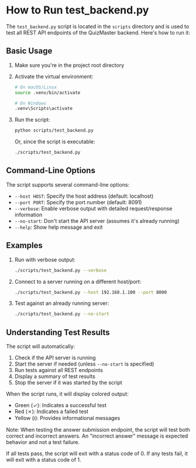 # How to Run test_backend.py

The `test_backend.py` script is located in the `scripts` directory and is used to test all REST API endpoints of the QuizMaster backend. Here's how to run it:

## Basic Usage

1. Make sure you're in the project root directory
2. Activate the virtual environment:
   ```bash
   # On macOS/Linux
   source .venv/bin/activate
   
   # On Windows
   .venv\Scripts\activate
   ```
3. Run the script:
   ```bash
   python scripts/test_backend.py
   ```
   
   Or, since the script is executable:
   ```bash
   ./scripts/test_backend.py
   ```

## Command-Line Options

The script supports several command-line options:

- `--host HOST`: Specify the host address (default: localhost)
- `--port PORT`: Specify the port number (default: 8091)
- `--verbose`: Enable verbose output with detailed request/response information
- `--no-start`: Don't start the API server (assumes it's already running)
- `--help`: Show help message and exit

## Examples

1. Run with verbose output:
   ```bash
   ./scripts/test_backend.py --verbose
   ```

2. Connect to a server running on a different host/port:
   ```bash
   ./scripts/test_backend.py --host 192.168.1.100 --port 8000
   ```

3. Test against an already running server:
   ```bash
   ./scripts/test_backend.py --no-start
   ```

## Understanding Test Results

The script will automatically:
1. Check if the API server is running
2. Start the server if needed (unless `--no-start` is specified)
3. Run tests against all REST endpoints
4. Display a summary of test results
5. Stop the server if it was started by the script

When the script runs, it will display colored output:
- Green (✓): Indicates a successful test
- Red (✗): Indicates a failed test
- Yellow (ℹ): Provides informational messages

Note: When testing the answer submission endpoint, the script will test both correct and incorrect answers. An "incorrect answer" message is expected behavior and not a test failure.

If all tests pass, the script will exit with a status code of 0. If any tests fail, it will exit with a status code of 1.